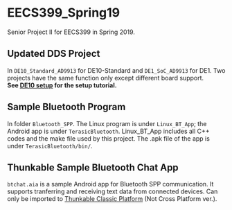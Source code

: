 # EECS399_Spring19
Senior Project II for EECS399 in Spring 2019.

## Updated DDS Project 
In `DE10_Standard_AD9913` for DE10-Standard and `DE1_SoC_AD9913` for DE1. Two projects have the same function only except different board support. <br/>**See [DE10 setup](/DE10_Standard_AD9913/documentation/de10_setup.md) for the setup tutorial.**

## Sample Bluetooth Program
In folder `Bluetooth_SPP`. The Linux program is under `Linux_BT_App`; the Android app is under `TerasicBluetooth`. 
Linux_BT_App includes all C++ codes and the make file used by this project. 
The .apk file of the app is under `TerasicBluetooth/bin/`.

## Thunkable Sample Bluetooth Chat App
`btchat.aia` is a sample Android app for Bluetooth SPP communication. It supports tranferring and receiving text data from connected devices. Can only be imported to [Thunkable Classic Platform](http://app.thunkable.com/?locale=en) (Not Cross Platform ver.).



